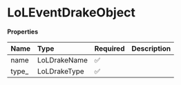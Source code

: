# LoLEventDrakeObject

**Properties**

| Name   | Type         | Required | Description |
| :----- | :----------- | :------- | :---------- |
| name   | LoLDrakeName | ✅       |             |
| type\_ | LoLDrakeType | ✅       |             |

<!-- This file was generated by liblab | https://liblab.com/ -->
